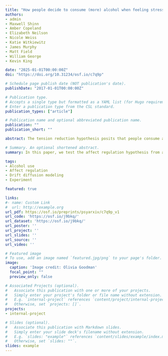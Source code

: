 ```yaml
---
title: "How people decide to consume (more) alcohol when feeling stressed"
authors:
- admin
- Maxwell Shinn
- Amber Copeland
- Elizabeth Neilson
- Nicole Weiss
- Katie Witkiewitz
- James Murphy
- Matt Field 
- William George
- Kevin King

date: "2025-01-01T00:00:00Z"
doi: "https://doi.org/10.31234/osf.io/c7q9p"

# Schedule page publish date (NOT publication's date).
publishDate: "2017-01-01T00:00:00Z"

# Publication type.
# Accepts a single type but formatted as a YAML list (for Hugo requirements).
# Enter a publication type from the CSL standard.
publication_types: ["article"]

# Publication name and optional abbreviated publication name.
publication: ""
publication_short: ""

abstract: The tension reduction hypothesis posits that people consume alcohol to alleviate stress and negative emotions. Prior experimental studies supported this hypothesis by showing stress-induced increases in alcohol's absolute value. However, from a value-based decision-making perspective alcohol's value relative to alternatives should be more relevant for drinking decisions. We developed a novel exper-imental paradigm that subjected the hypothesis to a more stringent test by examining whether acute stress causes individuals to choose alcohol over appealing non-alcoholic alternatives, and the cogni-tive mechanisms that underpin this. Participants (N=160) rated various drinks and made repeated choices between alcoholic and non-alcoholic options before and after randomized manipulations of stress and alcohol intoxication (BrAC=.06%). Using drift diffusion modeling, we decomposed choices into three potential mechanisms, how carefully people make decisions, their sensitivity to prior drink preferences, and their bias to choose alcohol regardless of preference. Results showed that stress moderately increased choices for alcohol, but only in sober participants. Stress primarily affected de-cision-making by inducing a bias toward alcohol during evidence accumulation, without impacting de-cision carefulness or general evidence sensitivity. This computational bias was stronger than observed in raw choice behavior, suggesting that while stress consistently biases evaluation toward alcohol, this bias only sometimes overcomes competing considerations. The boundary condition that stress effects appeared only in sober participants suggests the tension reduction hypothesis may primarily explain initial drinking decisions rather than choices about continued consumption. These findings advance our mechanistic understanding of how stress influences alcohol-related decision-making and suggest interventions might focus on strengthening competing motivations during high-stress moments, par-ticularly during decisions about initiating drinking episodes.

# Summary. An optional shortened abstract.
summary: In this paper, we test the affect regulation hypothesis from a value-based decision-making perspective in the laboratory.

tags:
- Alcohol use
- Affect regulation
- Drift diffusion modeling
- Experiment

featured: true

links:
#- name: Custom Link
#  url: http://example.org
url_pdf: https://osf.io/preprints/psyarxiv/c7q9p_v1
url_code: 'https://osf.io/j9bkq/'
url_dataset: 'https://osf.io/j9bkq/'
url_poster: ''
url_project: ''
url_slides: ''
url_source: ''
url_video: ''

# Featured image
# To use, add an image named `featured.jpg/png` to your page's folder. 
image:
  caption: 'Image credit: Olivia Goodman'
  focal_point: ""
  preview_only: false

# Associated Projects (optional).
#   Associate this publication with one or more of your projects.
#   Simply enter your project's folder or file name without extension.
#   E.g. `internal-project` references `content/project/internal-project/index.md`.
#   Otherwise, set `projects: []`.
projects:
- internal-project

# Slides (optional).
#   Associate this publication with Markdown slides.
#   Simply enter your slide deck's filename without extension.
#   E.g. `slides: "example"` references `content/slides/example/index.md`.
#   Otherwise, set `slides: ""`.
slides: example
---
```

